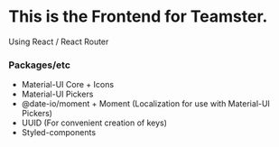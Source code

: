 # This is the Frontend for Teamster.

Using React / React Router

### Packages/etc

- Material-UI Core + Icons
- Material-UI Pickers
- @date-io/moment + Moment (Localization for use with Material-UI Pickers)
- UUID (For convenient creation of keys)
- Styled-components